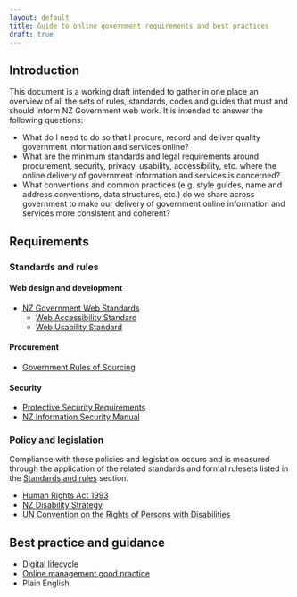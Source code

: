```yaml
---
layout: default
title: Guide to online government requirements and best practices
draft: true
---
```


## Introduction

This document is a working draft intended to gather in one place an overview of all the sets of rules, standards, codes and guides that must and should inform NZ Government web work. It is intended to answer the following questions:

* What do I need to do so that I procure, record and deliver quality government information and services online?
* What are the minimum standards and legal requirements around procurement, security, privacy, usability, accessibility, etc. where the online delivery of government information and services is concerned?
* What conventions and common practices (e.g. style guides, name and address conventions, data structures, etc.) do we share across government to make our delivery of government online information and services more consistent and coherent? 

## Requirements

### Standards and rules

#### Web design and development
* [NZ Government Web Standards](https://webtoolkit.govt.nz/standards/)
  * [Web Accessibility Standard](https://webtoolkit.govt.nz/standards/web-accessibility-standard/)
  * [Web Usability Standard](https://webtoolkit.govt.nz/standards/web-usability-standard/)

#### Procurement
* [Government Rules of Sourcing](http://www.business.govt.nz/procurement/for-agencies/key-guidance-for-agencies/the-new-government-rules-of-sourcing)

#### Security
* [Protective Security Requirements](https://protectivesecurity.govt.nz/)
* [NZ Information Security Manual](http://www.gcsb.govt.nz/publications/the-nz-information-security-manual/)

### Policy and legislation

Compliance with these policies and legislation occurs and is measured through the application of the related standards and formal rulesets listed in the [Standards and rules](#standards-and-rules) section.

* [Human Rights Act 1993](http://www.legislation.govt.nz/act/public/1993/0082/latest/DLM304212.html)
* [NZ Disability Strategy](http://www.odi.govt.nz/nzds/)
* [UN Convention on the Rights of Persons with Disabilities](http://www.un.org/disabilities/convention/conventionfull.shtml)

## Best practice and guidance

* [Digital lifecycle](https://webtoolkit.govt.nz/guidance/digital-lifecycle/)
* [Online management good practice](https://webtoolkit.govt.nz/guidance/online-management-good-practice/)
* Plain English
